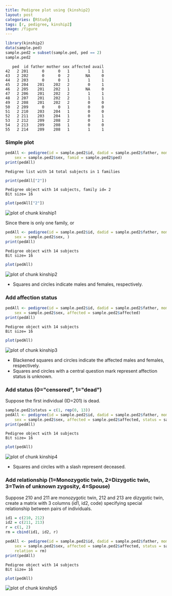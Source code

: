 ```yaml
---
title: Pedigree plot using {kinship2}
layout: post
categories: [RStudy]
tags: [r, pedigree, kinship2]
image: /figure
---
```


```r
library(kinship2)
data(sample.ped)
sample.ped2 = subset(sample.ped, ped == 2)
sample.ped2
```

```
   ped  id father mother sex affected avail
42   2 201      0      0   1        1     1
43   2 202      0      0   2       NA     0
44   2 203      0      0   1        1     1
45   2 204    201    202   2        0     1
46   2 205    201    202   1       NA     0
47   2 206    201    202   2        1     1
48   2 207    201    202   2        1     1
49   2 208    201    202   2        0     0
50   2 209      0      0   1        0     0
51   2 210    203    204   1        0     0
52   2 211    203    204   1        0     1
53   2 212    209    208   2        0     1
54   2 213    209    208   1        0     0
55   2 214    209    208   1        1     1
```


### Simple plot   


```r
pedAll <- pedigree(id = sample.ped2$id, dadid = sample.ped2$father, momid = sample.ped2$mother, 
    sex = sample.ped2$sex, famid = sample.ped2$ped)
print(pedAll)
```

```
Pedigree list with 14 total subjects in 1 families
```

```r
print(pedAll["2"])
```

```
Pedigree object with 14 subjects, family id= 2 
Bit size= 16 
```

```r
plot(pedAll["2"])
```

![plot of chunk kinship1](/figure/kinship1.png) 


Since there is only one family, or     


```r
pedAll <- pedigree(id = sample.ped2$id, dadid = sample.ped2$father, momid = sample.ped2$mother, 
    sex = sample.ped2$sex, )
print(pedAll)
```

```
Pedigree object with 14 subjects
Bit size= 16 
```

```r
plot(pedAll)
```

![plot of chunk kinship2](/figure/kinship2.png) 


* Squares and circles indicate males and females, respectively.     

### Add affection status


```r
pedAll <- pedigree(id = sample.ped2$id, dadid = sample.ped2$father, momid = sample.ped2$mother, 
    sex = sample.ped2$sex, affected = sample.ped2$affected)
print(pedAll)
```

```
Pedigree object with 14 subjects
Bit size= 16 
```

```r
plot(pedAll)
```

![plot of chunk kinship3](/figure/kinship3.png) 


* Blackened squares and circles indicate the affected males and females, respectively.       
* Squares and circles with a central question mark represent affection status is unknown.

### Add status (0="censored", 1="dead")

Suppose the first individual (ID=201) is dead.      


```r
sample.ped2$status = c(1, rep(0, 13))
pedAll <- pedigree(id = sample.ped2$id, dadid = sample.ped2$father, momid = sample.ped2$mother, 
    sex = sample.ped2$sex, affected = sample.ped2$affected, status = sample.ped2$status)
print(pedAll)
```

```
Pedigree object with 14 subjects
Bit size= 16 
```

```r
plot(pedAll)
```

![plot of chunk kinship4](/figure/kinship4.png) 


* Squares and circles with a slash represent deceased.

### Add relationship (1=Monozygotic twin, 2=Dizygotic twin, 3=Twin of unknown zygosity, 4=Spouse)

Suppose 210 and 211 are monozygotic twin, 212 and 213 are dizygotic twin, create a matrix with 3 columns (id1, id2, code) specifying special relationship between pairs of individuals.     


```r
id1 = c(210, 212)
id2 = c(211, 213)
r = c(1, 2)
rm = cbind(id1, id2, r)
```



```r
pedAll <- pedigree(id = sample.ped2$id, dadid = sample.ped2$father, momid = sample.ped2$mother, 
    sex = sample.ped2$sex, affected = sample.ped2$affected, status = sample.ped2$status, 
    relation = rm)
print(pedAll)
```

```
Pedigree object with 14 subjects
Bit size= 16 
```

```r
plot(pedAll)
```

![plot of chunk kinship5](/figure/kinship5.png) 


